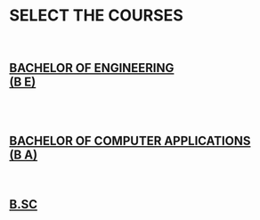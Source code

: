 <html>
<head>
<link rel="stylesheet" href="index.css">
</head>
<body>
     <h1> SELECT THE COURSES </h1>
     <br>
    <a href="mynotes.html" target="_top" > <h2>BACHELOR OF ENGINEERING  <br>(B E) </h2>
     <br>
     <br>
    <h2>BACHELOR OF COMPUTER APPLICATIONS <br> (B A)</h2>
     <br>
     <h2>B.SC</h2>
     <br>
</body>
</html>

